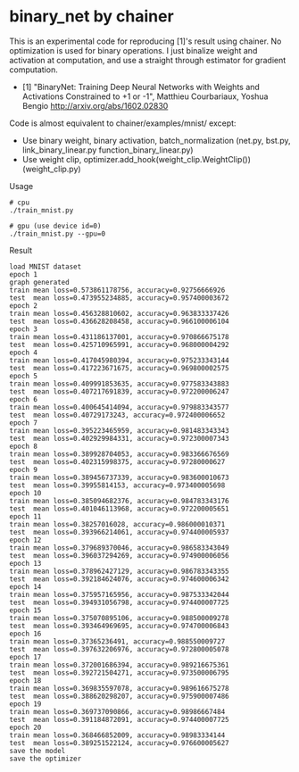 # binary_net by chainer

This is an experimental code for reproducing [1]'s result using chainer. 
No optimization is used for binary operations. I just binalize weight and activation at computation, and use a straight through estimator for gradient computation. 

- [1] "BinaryNet: Training Deep Neural Networks with Weights and Activations Constrained to +1 or -1", Matthieu Courbariaux, Yoshua Bengio
http://arxiv.org/abs/1602.02830

Code is almost equivalent to chainer/examples/mnist/ except:

- Use binary weight, binary activation, batch_normalization (net.py, bst.py, link_binary_linear.py function_binary_linear.py)
- Use weight clip, optimizer.add_hook(weight_clip.WeightClip()) (weight_clip.py)


Usage
```
# cpu
./train_mnist.py

# gpu (use device id=0)
./train_mnist.py --gpu=0
```

Result
```
load MNIST dataset
epoch 1
graph generated
train mean loss=0.573861178756, accuracy=0.92756666926
test  mean loss=0.473955234885, accuracy=0.957400003672
epoch 2
train mean loss=0.456328810602, accuracy=0.963833337426
test  mean loss=0.436628208458, accuracy=0.966100006104
epoch 3
train mean loss=0.431186137001, accuracy=0.970866675178
test  mean loss=0.425710965991, accuracy=0.968000004292
epoch 4
train mean loss=0.417045980394, accuracy=0.975233343144
test  mean loss=0.417223671675, accuracy=0.969800002575
epoch 5
train mean loss=0.409991853635, accuracy=0.977583343883
test  mean loss=0.407217691839, accuracy=0.972200006247
epoch 6
train mean loss=0.400645414094, accuracy=0.979883343577
test  mean loss=0.40729173243, accuracy=0.972400006652
epoch 7
train mean loss=0.395223465959, accuracy=0.981483343343
test  mean loss=0.402929984331, accuracy=0.972300007343
epoch 8
train mean loss=0.389928704053, accuracy=0.983366676569
test  mean loss=0.402315998375, accuracy=0.97280000627
epoch 9
train mean loss=0.389456737339, accuracy=0.983600010673
test  mean loss=0.39955814153, accuracy=0.973400005698
epoch 10
train mean loss=0.385094682376, accuracy=0.984783343176
test  mean loss=0.401046113968, accuracy=0.972200005651
epoch 11
train mean loss=0.38257016028, accuracy=0.986000010371
test  mean loss=0.393966214061, accuracy=0.974400005937
epoch 12
train mean loss=0.379689370046, accuracy=0.986583343049
test  mean loss=0.396037294269, accuracy=0.974900006056
epoch 13
train mean loss=0.378962427129, accuracy=0.986783343355
test  mean loss=0.392184624076, accuracy=0.974600006342
epoch 14
train mean loss=0.375957165956, accuracy=0.987533342044
test  mean loss=0.394931056798, accuracy=0.974400007725
epoch 15
train mean loss=0.375070895106, accuracy=0.988500009278
test  mean loss=0.393464969695, accuracy=0.974700006843
epoch 16
train mean loss=0.37365236491, accuracy=0.988550009727
test  mean loss=0.397632206976, accuracy=0.972800005078
epoch 17
train mean loss=0.372001686394, accuracy=0.989216675361
test  mean loss=0.392721504271, accuracy=0.973500006795
epoch 18
train mean loss=0.369835597078, accuracy=0.989616675278
test  mean loss=0.388620298207, accuracy=0.975900007486
epoch 19
train mean loss=0.369737090866, accuracy=0.98986667484
test  mean loss=0.391184872091, accuracy=0.974400007725
epoch 20
train mean loss=0.368466852009, accuracy=0.98983334144
test  mean loss=0.389251522124, accuracy=0.976600005627
save the model
save the optimizer
```
